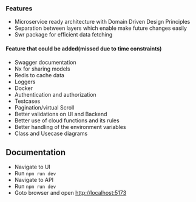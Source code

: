 ### Features

- Microservice ready architecture with Domain Driven Design Principles
- Separation between layers which enable make future changes easily
- Swr package for efficient data fetching

#### Feature that could be added(missed due to time constraints)

- Swagger documentation
- Nx for sharing models
- Redis to cache data
- Loggers
- Docker
- Authentication and authorization
- Testcases
- Pagination/virtual Scroll
- Better validations on UI and Backend
- Better use of cloud functions and its rules
- Better handling of the environment variables
- Class and Usecase diagrams

## Documentation

- Navigate to UI
- Run `npm run dev`
- Navigate to API
- Run `npm run dev`
- Goto browser and open [http://localhost:5173](http://localhost:5173)
